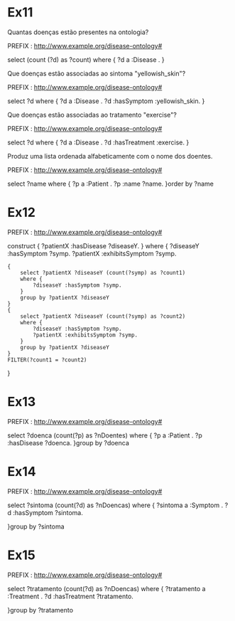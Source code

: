 # Ex11

Quantas doenças estão presentes na ontologia?

PREFIX : <http://www.example.org/disease-ontology#>

select (count (?d) as ?count) where {
    ?d a :Disease .
}


Que doenças estão associadas ao sintoma "yellowish_skin"?

PREFIX : <http://www.example.org/disease-ontology#>

select ?d where {
    ?d a :Disease .
    ?d :hasSymptom :yellowish_skin.
}

Que doenças estão associadas ao tratamento "exercise"?

PREFIX : <http://www.example.org/disease-ontology#>

select ?d where {
    ?d a :Disease .
    ?d :hasTreatment :exercise.
}

Produz uma lista ordenada alfabeticamente com o nome dos doentes.


PREFIX : <http://www.example.org/disease-ontology#>

select ?name where {
    ?p a :Patient .
    ?p :name ?name.
}order by ?name


# Ex12

PREFIX : <http://www.example.org/disease-ontology#>

construct {
    ?patientX :hasDisease ?diseaseY.
}
where {
    ?diseaseY :hasSymptom ?symp.
    ?patientX :exhibitsSymptom ?symp.

    {
        select ?patientX ?diseaseY (count(?symp) as ?count1)
        where {
            ?diseaseY :hasSymptom ?symp.
        }
        group by ?patientX ?diseaseY
    }
    {
        select ?patientX ?diseaseY (count(?symp) as ?count2)
        where {
            ?diseaseY :hasSymptom ?symp.
            ?patientX :exhibitsSymptom ?symp.
        }
        group by ?patientX ?diseaseY
    }
    FILTER(?count1 = ?count2)
}


# Ex13

PREFIX : <http://www.example.org/disease-ontology#>

select ?doenca (count(?p) as ?nDoentes) where {
    ?p a :Patient .
    ?p :hasDisease ?doenca.
}group by ?doenca

# Ex14

PREFIX : <http://www.example.org/disease-ontology#>

select ?sintoma  (count(?d) as ?nDoencas) where {
    ?sintoma a :Symptom .
    ?d :hasSymptom ?sintoma.
    
}group by ?sintoma

# Ex15

PREFIX : <http://www.example.org/disease-ontology#>

select ?tratamento  (count(?d) as ?nDoencas) where {
    ?tratamento a :Treatment .
    ?d :hasTreatment ?tratamento.
    
}group by ?tratamento